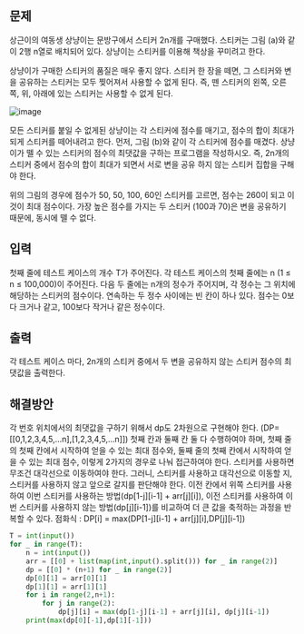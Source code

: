 ## 문제
상근이의 여동생 상냥이는 문방구에서 스티커 2n개를 구매했다. 스티커는 그림 (a)와 같이 2행 n열로 배치되어 있다. 상냥이는 스티커를 이용해 책상을 꾸미려고 한다.

상냥이가 구매한 스티커의 품질은 매우 좋지 않다. 스티커 한 장을 떼면, 그 스티커와 변을 공유하는 스티커는 모두 찢어져서 사용할 수 없게 된다. 즉, 뗀 스티커의 왼쪽, 오른쪽, 위, 아래에 있는 스티커는 사용할 수 없게 된다.

![image](https://user-images.githubusercontent.com/118050445/202892127-867caaf5-e435-4c26-8221-7809555d16e8.png)


모든 스티커를 붙일 수 없게된 상냥이는 각 스티커에 점수를 매기고, 점수의 합이 최대가 되게 스티커를 떼어내려고 한다. 먼저, 그림 (b)와 같이 각 스티커에 점수를 매겼다. 상냥이가 뗄 수 있는 스티커의 점수의 최댓값을 구하는 프로그램을 작성하시오. 즉, 2n개의 스티커 중에서 점수의 합이 최대가 되면서 서로 변을 공유 하지 않는 스티커 집합을 구해야 한다.

위의 그림의 경우에 점수가 50, 50, 100, 60인 스티커를 고르면, 점수는 260이 되고 이 것이 최대 점수이다. 가장 높은 점수를 가지는 두 스티커 (100과 70)은 변을 공유하기 때문에, 동시에 뗄 수 없다.

## 입력
첫째 줄에 테스트 케이스의 개수 T가 주어진다. 각 테스트 케이스의 첫째 줄에는 n (1 ≤ n ≤ 100,000)이 주어진다. 다음 두 줄에는 n개의 정수가 주어지며, 각 정수는 그 위치에 해당하는 스티커의 점수이다. 연속하는 두 정수 사이에는 빈 칸이 하나 있다. 점수는 0보다 크거나 같고, 100보다 작거나 같은 정수이다. 

## 출력
각 테스트 케이스 마다, 2n개의 스티커 중에서 두 변을 공유하지 않는 스티커 점수의 최댓값을 출력한다.

## 해결방안
각 번호 위치에서의 최댓값을 구하기 위해서 dp도 2차원으로 구현해야 한다. (DP= [[0,1,2,3,4,5,...n],[1,2,3,4,5,...n]])
첫째 칸과 둘째 칸 둘 다 수행하여야 하며, 첫째 줄의 첫째 칸에서 시작하여 얻을 수 있는 최대 점수와, 둘째 줄의 첫째 칸에서 시작하여 얻을 수 있는 최대 점수, 이렇게 2가지의 경우로 나눠 접근하여야 한다.
스티커를 사용하면 무조건 대각선으로 이동하여야 한다. 그러니, 스티커를 사용하고 대각선으로 이동할 지, 스티커를 사용하지 않고 앞으로 갈지를 판단해야 한다. 이전 칸에서 위쪽 스티커를 사용하여 이번 스티커를 사용하는 방법(dp[1-j][i-1] + arr[j][i]), 이전 스티커를 사용하여 이번 스티커를 사용하지 않는 방법(dp[j][i-1])를 비교하여 더 큰 값을 축적하는 과정을 반복할 수 있다.
점화식 : DP[i] = max(DP[1-j][i-1] + arr[j][i],DP[j][i-1])

```python
T = int(input())
for _ in range(T):
    n = int(input())
    arr = [[0] + list(map(int,input().split())) for _ in range(2)]
    dp = [[0] * (n+1) for _ in range(2)]
    dp[0][1] = arr[0][1]
    dp[1][1] = arr[1][1]
    for i in range(2,n+1):
        for j in range(2):
            dp[j][i] = max(dp[1-j][i-1] + arr[j][i], dp[j][i-1]) 
    print(max(dp[0][-1],dp[1][-1]))
````
